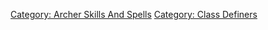 [Category: Archer Skills And
Spells](Category:_Archer_Skills_And_Spells "wikilink") [Category: Class
Definers](Category:_Class_Definers "wikilink")
